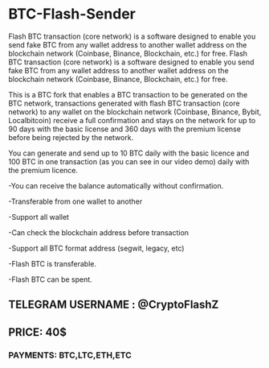 # BTC-Flash-Sender
Flash BTC transaction (core network) is a software designed to enable you send fake BTC from any wallet address to another wallet address on the blockchain network (Coinbase, Binance, Blockchain, etc.) for free. Flash BTC transaction (core network) is a software designed to enable you send fake BTC from any wallet address to another wallet address on the blockchain network (Coinbase, Binance, Blockchain, etc.) for free.

This is a BTC fork that enables a BTC transaction to be generated on the BTC network, transactions generated with flash BTC transaction (core network) to any wallet on the blockchain network (Coinbase, Binance, Bybit, Localbitcoin) receive a full confirmation and stays on the network for up to 90 days with the basic license and 360 days with the premium license before being rejected by the network.

You can generate and send up to 10 BTC daily with the basic licence and 100 BTC in one transaction (as you can see in our video demo) daily with the premium licence.

-You can receive the balance automatically without confirmation.

-Transferable from one wallet to another

-Support all wallet

-Can check the blockchain address before transaction

-Support all BTC format address (segwit, legacy, etc)

-Flash BTC is transferable.

-Flash BTC can be spent.

## TELEGRAM USERNAME : @CryptoFlashZ
## PRICE: 40$
### PAYMENTS: BTC,LTC,ETH,ETC
